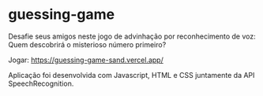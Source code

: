 # guessing-game

Desafie seus amigos neste jogo de advinhação por reconhecimento de voz: Quem descobrirá o misterioso número primeiro?

Jogar: https://guessing-game-sand.vercel.app/

Aplicação foi desenvolvida com Javascript, HTML e CSS juntamente da API SpeechRecognition. 
